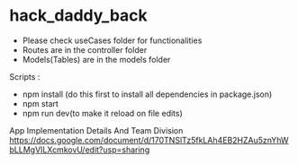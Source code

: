 # hack_daddy_back
<ul>
  <li>Please check useCases folder for functionalities</li>
  <li>Routes are in the controller folder</li> 
  <li>Models(Tables) are in the models folder</li>
</ul>

Scripts : 
<ul>
  <li>npm install (do this first to install all dependencies in package.json) </li>
  <li>npm start</li>
  <li>npm run dev(to make it reload on file edits)</li>

</ul>

App Implementation Details And Team Division https://docs.google.com/document/d/170TNSlTz5fkLAh4EB2HZAu5znYhWbLLMgVILXcmkovU/edit?usp=sharing
